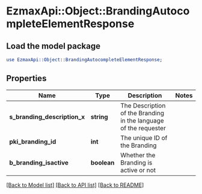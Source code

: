 # EzmaxApi::Object::BrandingAutocompleteElementResponse

## Load the model package
```perl
use EzmaxApi::Object::BrandingAutocompleteElementResponse;
```

## Properties
Name | Type | Description | Notes
------------ | ------------- | ------------- | -------------
**s_branding_description_x** | **string** | The Description of the Branding in the language of the requester | 
**pki_branding_id** | **int** | The unique ID of the Branding | 
**b_branding_isactive** | **boolean** | Whether the Branding is active or not | 

[[Back to Model list]](../README.md#documentation-for-models) [[Back to API list]](../README.md#documentation-for-api-endpoints) [[Back to README]](../README.md)


